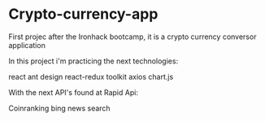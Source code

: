 # Crypto-currency-app

First projec after the Ironhack bootcamp, it is a crypto currency conversor application

In this project i'm practicing the next technologies:

react
ant design
react-redux toolkit
axios 
chart.js

With the next API's found at Rapid Api:

Coinranking 
bing news search


